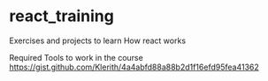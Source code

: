 # react_training
Exercises and projects to learn How react works 

Required Tools to work in the course
https://gist.github.com/Klerith/4a4abfd88a88b2d1f16efd95fea41362
